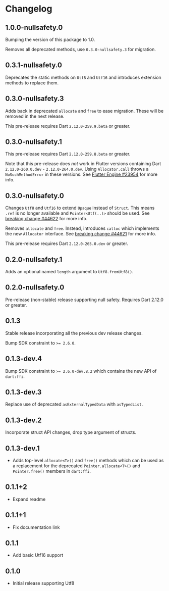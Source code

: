 # Changelog

## 1.0.0-nullsafety.0

Bumping the version of this package to 1.0.

Removes all deprecated methods, use `0.3.0-nullsafety.3` for migration.

## 0.3.1-nullsafety.0

Deprecates the static methods on `Utf8` and `Utf16` and introduces
extension methods to replace them.

## 0.3.0-nullsafety.3

Adds back in deprecated `allocate` and `free` to ease migration.
These will be removed in the next release.

This pre-release requires Dart `2.12.0-259.9.beta` or greater.

## 0.3.0-nullsafety.1

This pre-release requires Dart `2.12.0-259.8.beta` or greater.

Note that this pre-release does _not_ work in Flutter versions containing Dart
`2.12.0-260.0.dev` - `2.12.0-264.0.dev`.
Using `Allocator.call` throws a `NoSuchMethodError` in these versions.
See [Flutter Engine #23954](https://github.com/flutter/engine/pull/23954) for more info.

## 0.3.0-nullsafety.0

Changes `Utf8` and `Utf16` to extend `Opaque` instead of `Struct`.
This means `.ref` is no longer available and `Pointer<Utf(..)>` should be used.
See [breaking change #44622](https://github.com/dart-lang/sdk/issues/44622) for more info.

Removes `allocate` and `free`.
Instead, introduces `calloc` which implements the new `Allocator` interface.
See [breaking change #44621](https://github.com/dart-lang/sdk/issues/44621) for more info.

This pre-release requires Dart `2.12.0-265.0.dev` or greater.

## 0.2.0-nullsafety.1

Adds an optional named `length` argument to `Utf8.fromUtf8()`.

## 0.2.0-nullsafety.0

Pre-release (non-stable) release supporting null safety.
Requires Dart 2.12.0 or greater.

## 0.1.3

Stable release incorporating all the previous dev release changes.

Bump SDK constraint to `>= 2.6.0`.

## 0.1.3-dev.4

Bump SDK constraint to `>= 2.6.0-dev.8.2` which contains the new API of `dart:ffi`.

## 0.1.3-dev.3

Replace use of deprecated `asExternalTypedData` with `asTypedList`.

## 0.1.3-dev.2

Incorporate struct API changes, drop type argument of structs.

## 0.1.3-dev.1

* Adds top-level `allocate<T>()` and `free()` methods which can be used as a
  replacement for the deprecated `Pointer.allocate<T>()` and `Pointer.free()`
  members in `dart:ffi`.

## 0.1.1+2

* Expand readme

## 0.1.1+1

* Fix documentation link

## 0.1.1

* Add basic Utf16 support

## 0.1.0

* Initial release supporting Utf8
